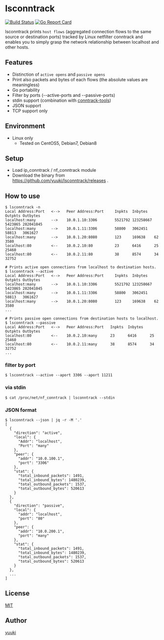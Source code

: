 # lsconntrack

[![Build Status](https://travis-ci.org/yuuki/lsconntrack.png?branch=master)][travis]
[![Go Report Card](https://goreportcard.com/badge/github.com/yuuki/lsconntrack)][goreportcard]

[license]: https://github.com/yuuki/lsconntrack/blob/master/LICENSE
[travis]: https://travis-ci.org/yuuki/lsconntrack
[goreportcard]: (https://goreportcard.com/report/github.com/yuuki/lsconntrack)

lsconntrack prints `host flows` (aggregated connection flows to the same source or destination ports) tracked by Linux netfilter conntrack and enables you to simply grasp the network relationship between localhost and other hosts.

## Features

- Distinction of `active opens` and `passive opens`
- Print also packets and bytes of each flows (the absolute values are meaningless)
- Go portability
- Filter by ports (--active-ports and --passive-ports)
- stdin support (combination with [conntrack-tools](http://conntrack-tools.netfilter.org/))
- JSON support
- TCP support only

## Environment

- Linux only
  - Tested on CentOS5, Debian7, Debian8

## Setup

- Load ip_conntrack / nf_conntrack module
- Download the binary from https://github.com/yuuki/lsconntrack/releases .

## How to use

```shell
$ lsconntrack -n
Local Address:Port   <-->   Peer Address:Port     Inpkts  Inbytes   Outpkts Outbytes
localhost:many       -->    10.0.1.10:3306        5521792 123258667 5423865 282041045
localhost:many       -->    10.0.1.11:3306        58800   3062451   58813   3061627
localhost:many       -->    10.0.1.20:8080        123     169638    62      3580
localhost:80         <--    10.0.2.10:80          23      6416      25      25460
localhost:80         <--    10.0.2.11:80          38      8574      34      32752
```

```shell
# Prints active open connections from localhost to destination hosts.
$ lsconntrack --active
Local Address:Port   <-->   Peer Address:Port     Inpkts  Inbytes   Outpkts Outbytes
localhost:many       -->    10.0.1.10:3306        5521792 123258667 5423865 282041045
localhost:many       -->    10.0.1.11:3306        58800   3062451   58813   3061627
localhost:many       -->    10.0.1.20:8080        123     169638    62      3580
...
```

```shell
# Prints passive open connections from destination hosts to localhost.
$ lsconntrack --passive
Local Address:Port   <-->   Peer Address:Port   Inpkts  Inbytes   Outpkts Outbytes
localhost:80         <--    10.0.2.10:many      23      6416      25      25460
localhost:80         <--    10.0.2.11:many      38      8574      34      32752
...
```

### filter by port

```shell
$ lsconntrack --active --aport 3306 --aport 11211
```

### via stdin

```shell
$ cat /proc/net/nf_conntrack | lsconntrack --stdin
```

### JSON format

```shell
$ lsconntrack --json | jq -r -M '.'
[
  {
    "direction": "active",
    "local": {
      "Addr": "localhost",
      "Port": "many"
    },
    "peer": {
      "addr": "10.0.100.1",
      "port": "3306"
    },
    "stat": {
      "total_inbound_packets": 1491,
      "total_inbound_bytes": 1480239,
      "total_outbound_packets": 1537,
      "total_outbound_bytes": 520613
    }
  },
  {
    "direction": "passive",
    "local": {
      "addr": "localhost",
      "port": "80"
    },
    "peer": {
      "addr": "10.0.200.1",
      "port": "many"
    },
    "stat": {
      "total_inbound_packets": 1491,
      "total_inbound_bytes": 1480239,
      "total_outbound_packets": 1537,
      "total_outbound_bytes": 520613
    }
  },
  ...
]
```

## License

[MIT][license]

## Author

[yuuki](https://github.com/y_uuki)
